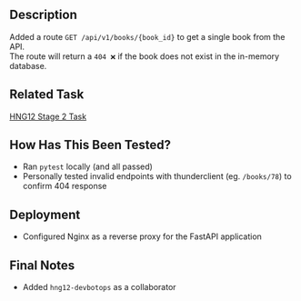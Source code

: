 ## Description
Added a route `GET /api/v1/books/{book_id}` to get a single book from the API.<br>
The route will return a `404 ❌` if the book does not exist in the in-memory database.


## Related Task
[HNG12 Stage 2 Task](https://hng12.slack.com/archives/C088PK3KE2K/p1739195475622999)

## How Has This Been Tested?
- Ran `pytest` locally (and all passed)
- Personally tested invalid endpoints with thunderclient (eg. `/books/78`) to confirm 404 response

## Deployment
- Configured Nginx as a reverse proxy for the FastAPI application

## Final Notes
- Added `hng12-devbotops` as a collaborator
